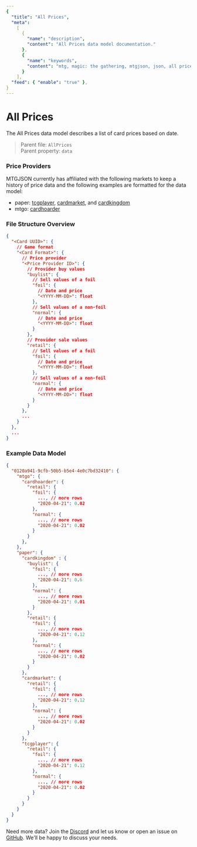 ```yaml
---
{
  "title": "All Prices",
  "meta":
    [
      {
        "name": "description",
        "content": "All Prices data model documentation."
      },
      {
        "name": "keywords",
        "content": "mtg, magic: the gathering, mtgjson, json, all prices, prices"
      }
    ],
  "feed": { "enable": "true" },
}
---
```


# All Prices

The All Prices data model describes a list of card prices based on date.

> Parent file: `AllPrices`  
> Parent property: `data`

### Price Providers

MTGJSON currently has affiliated with the following markets to keep a history of price data and the following examples are formatted for the data model:

- paper: <a href="https://www.tcgplayer.com" target="_blank" rel="noopener noreferrer">tcgplayer</a>, <a href="https://www.cardmarket.com" target="_blank" rel="noopener noreferrer">cardmarket</a>, and <a href="https://www.cardkingdom.com" target="_blank" rel="noopener noreferrer">cardkingdom</a>
- mtgo: <a href="https://www.cardhoarder.com" target="_blank" rel="noopener noreferrer">cardhoarder</a>

### File Structure Overview

```json
{
  "<Card UUID>": {
    // Game format
    "<Card Format>": {
      // Price provider
      "<Price Provider ID>": {
        // Provider buy values
        "buylist": {
          // Sell values of a foil
          "foil": {
            // Date and price
            "<YYYY-MM-DD>": float
          },
          // Sell values of a non-foil
          "normal": {
            // Date and price
            "<YYYY-MM-DD>": float
          }
        },
        // Provider sale values
        "retail": {
          // Sell values of a foil
          "foil": {
            // Date and price
            "<YYYY-MM-DD>": float
          },
          // Sell values of a non-foil
          "normal": {
            // Date and price
            "<YYYY-MM-DD>": float
          }
        }
      },
      ...
    }
  },
  ...
}
```

### Example Data Model

```json
{
  "0120a941-9cfb-50b5-b5e4-4e0c7bd32410": {
    "mtgo": {
      "cardhoarder": {
        "retail": {
          "foil": {
            ..., // more rows
            "2020-04-21": 0.02
          },
          "normal": {
            ..., // more rows
            "2020-04-21": 0.02
          }
        }
      },
    },
    "paper": {
      "cardkingdom" : {
        "buylist": {
          "foil": {
            ..., // more rows
            "2020-04-21": 0.6
          },
          "normal": {
            ..., // more rows
            "2020-04-21": 0.01
          }
        },
        "retail": {
          "foil": {
            ..., // more rows
            "2020-04-21": 0.12
          },
          "normal": {
            ..., // more rows
            "2020-04-21": 0.02
          }
        }
      },
      "cardmarket": {
        "retail": {
          "foil": {
            ..., // more rows
            "2020-04-21": 0.12
          },
          "normal": {
            ..., // more rows
            "2020-04-21": 0.02
          }
        }
      },
      "tcgplayer": {
        "retail": {
          "foil": {
            ..., // more rows
            "2020-04-21": 0.12
          },
          "normal": {
            ..., // more rows
            "2020-04-21": 0.02
          }
        }
      }
    }
  }
}
```

Need more data? Join the <a href="https://mtgjson.com/discord" rel="noopener noreferrer" target="_blank">Discord</a> and let us know or open an issue on <a href="https://github.com/mtgjson/mtgjson-website/issues" rel="noopener noreferrer" target="_blank">GitHub</a>. We'll be happy to discuss your needs.
